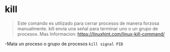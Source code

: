 # kill

>Este comando es utilizado para cerrar procesos de manera forzosa manualmente.
>kill envia una señal para terminar uno o un grupo de procesos.
>Mas Informacion: <https://linuxhint.com/linux-kill-command/>

-Mata un proceso o grupo de procesos 
`kill signal PID`
